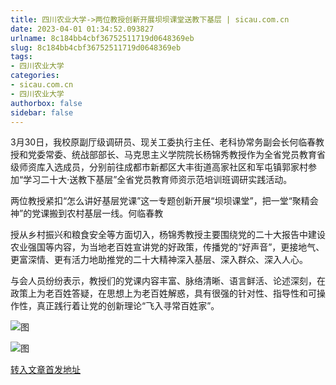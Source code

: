 ```yaml
---
title: 四川农业大学->两位教授创新开展坝坝课堂送教下基层 | sicau.com.cn
date: 2023-04-01 01:34:52.093827
urlname: 8c184bb4cbf36752511719d0648369eb
slug: 8c184bb4cbf36752511719d0648369eb
tags: 
- 四川农业大学
categories:
- sicau.com.cn
- 四川农业大学
authorbox: false
sidebar: false
---
```

3月30日，我校原副厅级调研员、现关工委执行主任、老科协常务副会长何临春教授和党委常委、统战部部长、马克思主义学院院长杨锦秀教授作为全省党员教育省级师资库入选成员，分别前往成都市新都区大丰街道高家社区和军屯镇郭家村参加“学习二十大·送教下基层”全省党员教育师资示范培训班调研实践活动。

两位教授紧扣“怎么讲好基层党课”这一专题创新开展“坝坝课堂”，把一堂“聚精会神”的党课搬到农村基层一线。何临春教
<!--more-->
授从乡村振兴和粮食安全等方面切入，杨锦秀教授主要围绕党的二十大报告中建设农业强国等内容，为当地老百姓宣讲党的好政策，传播党的“好声音”，更接地气、更富深情、更有活力地助推党的二十大精神深入基层、深入群众、深入人心。

与会人员纷纷表示，教授们的党课内容丰富、脉络清晰、语言鲜活、论述深刻，在政策上为老百姓答疑，在思想上为老百姓解惑，具有很强的针对性、指导性和可操作性，真正践行着让党的创新理论“飞入寻常百姓家”。

![图](https://news.sicau.edu.cn/__local/D/B8/D0/9F046D99ABDFE25F444D394A775_42CB9110_6B279.jpg)

![图](https://news.sicau.edu.cn/__local/6/2E/82/2B271B97167A4478B0FDC3F0CF7_EDEFD896_3862F.jpg)

[转入文章首发地址](https://news.sicau.edu.cn/info/1078/71637.htm)